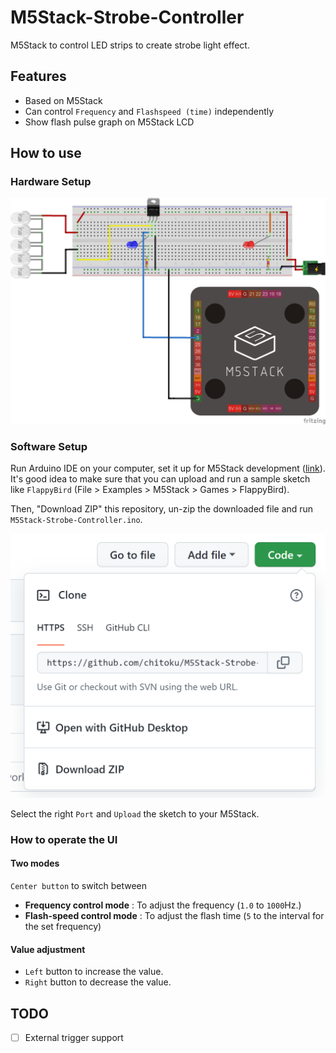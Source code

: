 # M5Stack-Strobe-Controller
M5Stack to control LED strips to create strobe light effect.

## Features

- Based on M5Stack 
- Can control `Frequency` and `Flashspeed (time)` independently
- Show flash pulse graph on M5Stack LCD

## How to use

### Hardware Setup

![](./images/strobe-light_bb.png)

### Software Setup

Run Arduino IDE on your computer, set it up for M5Stack development ([link](https://docs.m5stack.com/en/quick_start/m5core/arduino)). <br>It's good idea to make sure that you can upload and run a sample sketch like `FlappyBird` (File > Examples > M5Stack > Games > FlappyBird).

Then, "Download ZIP" this repository, un-zip the downloaded file and run `M5Stack-Strobe-Controller.ino`.

![](./images/github_download_zip.png)

Select the right `Port` and `Upload` the sketch to your M5Stack.

### How to operate the UI

#### Two modes

`Center button` to switch between
- **Frequency control mode** : To adjust the frequency (`1.0` to `1000`Hz.)
- **Flash-speed control mode**  : To adjust the flash time (`5` to the interval for the set frequency)

#### Value adjustment

- `Left` button to increase the value.
- `Right` button to decrease the value.


## TODO

- [ ] External trigger support